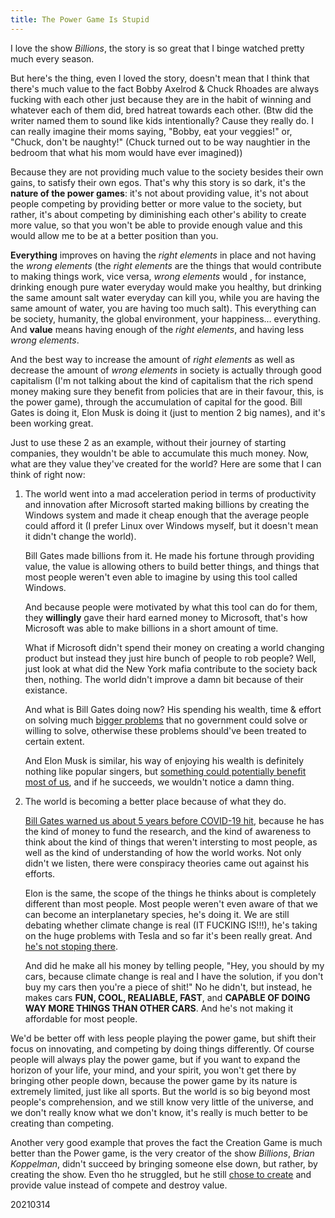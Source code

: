 ```yaml
---
title: The Power Game Is Stupid
---
```


I love the show *Billions*, the story is so great that I binge watched pretty much every season.

But here's the thing, even I loved the story, doesn't mean that I think that there's much value to the fact Bobby Axelrod & Chuck Rhoades are always fucking with each other just because they are in the habit of winning and whatever each of them did, bred hatreat towards each other. (Btw did the writer named them to sound like kids intentionally? Cause they really do. I can really imagine their moms saying, "Bobby, eat your veggies!" or, "Chuck, don't be naughty!" (Chuck turned out to be way naughtier in the bedroom that what his mom would have ever imagined))

Because they are not providing much value to the society besides their own gains, to satisfy their own egos. That's why this story is so dark, it's the **nature of the power games**: it's not about providing value, it's not about people competing by providing better or more value to the society, but rather, it's about competing by diminishing each other's ability to create more value, so that you won't be able to provide enough value and this would allow me to be at a better position than you.

**Everything** improves on having the *right elements* in place and not having the *wrong elements* (the *right elements* are the things that would contribute to making things work, vice versa, *wrong elements* would , for instance, drinking enough pure water everyday would make you healthy, but drinking the same amount salt water everyday can kill you, while you are having the same amount of water, you are having too much salt). This everything can be society, humanity, the global environment, your happiness... everything. And **value** means having enough of the *right elements*, and having less *wrong elements*.

And the best way to increase the amount of *right elements* as well as decrease the amount of *wrong elements* in society is actually through good capitalism (I'm not talking about the kind of capitalism that the rich spend money making sure they benefit from policies that are in their favour, this, is the power game), through the accumulation of capital for the good. Bill Gates is doing it, Elon Musk is doing it (just to mention 2 big names), and it's been working great.

Just to use these 2 as an example, without their journey of starting companies, they wouldn't be able to accumulate this much money. Now, what are they value they've created for the world? Here are some that I can think of right now:

1. The world went into a mad acceleration period in terms of productivity and innovation after Microsoft started making billions by creating the Windows system and made it cheap enough that the average people could afford it (I prefer Linux over Windows myself, but it doesn't mean it didn't change the world).

	Bill Gates made billions from it. He made his fortune through providing value, the value is allowing others to build better things, and things that most people weren't even able to imagine by using this tool called Windows.

	And because people were motivated by what this tool can do for them, they **willingly** gave their hard earned money to Microsoft, that's how Microsoft was able to make billions in a short amount of time.

    What if Microsoft didn't spend their money on creating a world changing product but instead they just hire bunch of people to rob people? Well, just look at what did the New York mafia contribute to the society back then, nothing. The world didn't improve a damn bit because of their existance.

	And what is Bill Gates doing now? His spending his wealth, time & effort on solving much [bigger problems](https://www.gatesfoundation.org/what-we-do) that no government could solve or willing to solve, otherwise these problems should've been treated to certain extent.

	And Elon Musk is similar, his way of enjoying his wealth is definitely nothing like popular singers, but [something could potentially benefit most of us](https://twitter.com/elonmusk/status/1050811017221963776?s=20), and if he succeeds, we wouldn't notice a damn thing.

2. The world is becoming a better place because of what they do.

	[Bill Gates warned us about 5 years before COVID-19 hit](https://youtu.be/6Af6b_wyiwI), because he has the kind of money to fund the research, and the kind of awareness to think about the kind of things that weren't intersting to most people, as well as the kind of understanding of how the world works. Not only didn't we listen, there were conspiracy theories came out against his efforts.

	Elon is the same, the scope of the things he thinks about is completely different than most people. Most people weren't even aware of that we can become an interplanetary species, he's doing it. We are still debating whether climate change is real (IT FUCKING IS!!!), he's taking on the huge problems with Tesla and so far it's been really great. And [he's not stoping there](https://twitter.com/elonmusk/status/1050812486226599936?s=20).

	And did he make all his money by telling people, "Hey, you should by my cars, because climate change is real and I have the solution, if you don't buy my cars then you're a piece of shit!" No he didn't, but instead, he makes cars **FUN, COOL, REALIABLE, FAST**, and **CAPABLE OF DOING WAY MORE THINGS THAN OTHER CARS**. And he's not making it affordable for most people.

We'd be better off with less people playing the power game, but shift their focus on innovating, and competing by doing things differently. Of course people will always play the power game, but if you want to expand the horizon of your life, your mind, and your spirit, you won't get there by bringing other people down, because the power game by its nature is extremely limited, just like all sports. But the world is so big beyond most people's comprehension, and we still know very little of the universe, and we don't really know what we don't know, it's really is much better to be creating than competing.

Another very good example that proves the fact the Creation Game is much better than the Power game, is the very creator of the show *Billions*, *Brian Koppelman*, didn't succeed by bringing someone else down, but rather, by creating the show. Even tho he struggled, but he still [chose to create](https://twitter.com/briankoppelman/status/1036918178973188096) and provide value instead of compete and destroy value.

20210314
